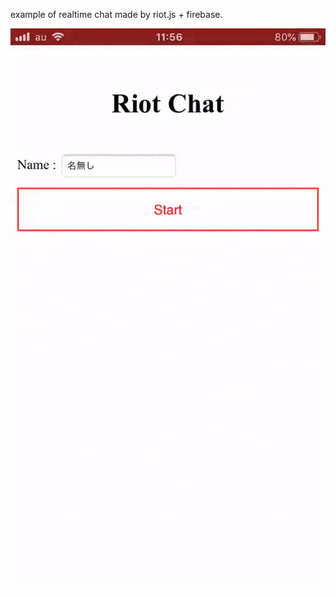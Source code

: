 example of realtime chat made by riot.js + firebase.

![example](https://raw.githubusercontent.com/Elastic1/riot-chat/master/example.gif)